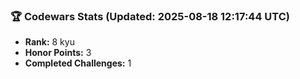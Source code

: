 ### 🏆 Codewars Stats (Updated: 2025-08-18 12:17:44 UTC)

- **Rank:** 8 kyu
- **Honor Points:** 3
- **Completed Challenges:** 1
